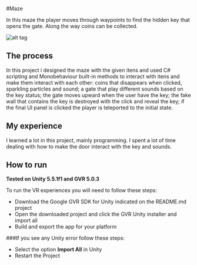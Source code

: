 #Maze

In this maze the player moves through waypoints to find the hidden key that opens the gate. Along the way coins can be collected. 

![alt tag](https://github.com/devreis/Udacity-VRDeveloper/blob/master/Maze/Screenshots/Captura%20de%20Tela%202017-02-22%20às%2021.41.17.png?raw=true)

## The process

In this project i designed the maze with the given itens and used C# scripting and Monobehaviour built-in methods to interact with itens and make them interact with each other: coins that disappears when clicked, sparkling particles and sound; a gate that play different sounds based on the key status; the gate moves upward when the user have the key; the fake wall that contains the key is destroyed with the click and reveal the key; if the final UI panel is clicked the player is teleported to the initial state.

## My experience

I learned a lot in this project, mainly programming. I spent a lot of time dealing with how to make the door interact with the key and sounds.

## How to run

**Tested on Unity 5.5.1f1 and GVR 5.0.3**

To run the VR experiences you will need to follow these steps:

- Download the Google GVR SDK for Unity indicated on the README.md project 
- Open the downloaded project and click the GVR Unity installer and import all
- Build and export the app for your platform 

###If you see any Unity error follow these steps:

- Select the option **Import All** in Unity
- Restart the Project

